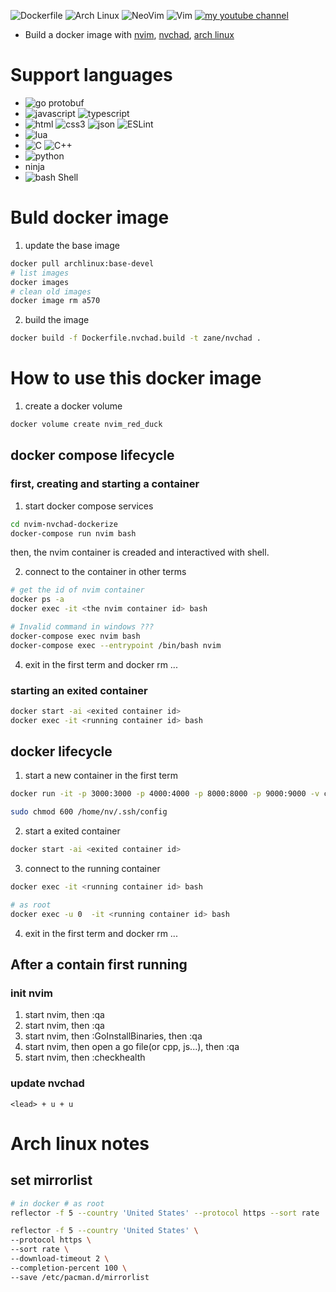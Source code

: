 ![Dockerfile](https://img.shields.io/badge/Docker-2CA5E0?style=for-the-badge&logo=docker&logoColor=white "dockerfile")
![Arch Linux](https://img.shields.io/badge/Arch_Linux-1793D1?style=for-the-badge&logo=arch-linux&logoColor=white "Arch Linux")
![NeoVim](https://img.shields.io/badge/NeoVim-%2357A143.svg?&style=for-the-badge&logo=neovim&logoColor=white "Neovim")
![Vim](https://img.shields.io/badge/VIM-%2311AB00.svg?&style=for-the-badge&logo=vim&logoColor=white "Vim")
[![my youtube channel](https://img.shields.io/badge/YouTube-FF0000?style=for-the-badge&logo=youtube&logoColor=white "碼農問祕")](https://www.youtube.com/channel/UCGry1v6wLt6AeQZ2J_7YgrA)

- Build a docker image with [nvim](https://neovim.io/), [nvchad](https://nvchad.github.io/), [arch linux](https://archlinux.org/)

# Support languages

- ![go](https://img.shields.io/badge/Go-00ADD8?style=for-the-badge&logo=go&logoColor=white "Go") protobuf
- ![javascript](https://img.shields.io/badge/JavaScript-323330?style=for-the-badge&logo=javascript&logoColor=F7DF1E "JavaScript")  ![typescript](https://img.shields.io/badge/TypeScript-007ACC?style=for-the-badge&logo=typescript&logoColor=white "typescript")
- ![html](https://img.shields.io/badge/HTML5-E34F26?style=for-the-badge&logo=html5&logoColor=white "HTML") ![css3](https://img.shields.io/badge/CSS3-1572B6?style=for-the-badge&logo=CSS3&logoColor=white "css3") ![json](https://img.shields.io/badge/json-5E5C5C?style=for-the-badge&logo=json&logoColor=white "json" ) ![ESLint](https://img.shields.io/badge/eslint-3A33D1?style=for-the-badge&logo=eslint&logoColor=white "ESLint")
- ![lua](https://img.shields.io/badge/Lua-2C2D72?style=for-the-badge&logo=lua&logoColor=white "lua")
- ![C](https://img.shields.io/badge/C-00599C?style=for-the-badge&logo=c&logoColor=white "C") ![C++](https://img.shields.io/badge/C%2B%2B-00599C?style=for-the-badge&logo=c%2B%2B&logoColor=white "C++")
- ![python](https://img.shields.io/badge/Python-FFD43B?style=for-the-badge&logo=python&logoColor=blue "python")
- ninja
- ![bash Shell](https://img.shields.io/badge/Shell_Script-121011?style=for-the-badge&logo=gnu-bash&logoColor=white "bash shell")

# Buld docker image

1. update the base image

```sh
docker pull archlinux:base-devel
# list images
docker images
# clean old images
docker image rm a570
```

2. build the image

```sh
docker build -f Dockerfile.nvchad.build -t zane/nvchad .
```

# How to use this docker image

1. create a docker volume 

```sh
docker volume create nvim_red_duck
```
## docker compose lifecycle

### first, creating and starting a container

1. start docker compose services

```sh
cd nvim-nvchad-dockerize
docker-compose run nvim bash
```

then, the nvim container is creaded and interactived with shell.

2. connect to the container in other terms

```sh
# get the id of nvim container
docker ps -a
docker exec -it <the nvim container id> bash

# Invalid command in windows ???
docker-compose exec nvim bash
docker-compose exec --entrypoint /bin/bash nvim
```

4. exit in the first term and docker rm ...

### starting an exited container

```sh
docker start -ai <exited container id>
docker exec -it <running container id> bash
```

## docker lifecycle

1. start a new container in the first term

```sh
docker run -it -p 3000:3000 -p 4000:4000 -p 8000:8000 -p 9000:9000 -v c:\a:/home/nv/a -v c:\Users\username\.ssh:/home/nv/.ssh -v "//var/run/docker.sock:/var/run/docker.sock" zane/nvchad

sudo chmod 600 /home/nv/.ssh/config
```

2. start a exited container

```sh
docker start -ai <exited container id>
```

3. connect to the running container

```sh
docker exec -it <running container id> bash

# as root
docker exec -u 0  -it <running container id> bash
```

4. exit in the first term and docker rm ...

## After a contain first running

### init nvim

1. start nvim, then :qa
2. start nvim, then :qa
3. start nvim, then :GoInstallBinaries, then :qa
4. start nvim, then open a go file(or cpp, js...), then :qa
5. start nvim, then :checkhealth

### update nvchad

```
<lead> + u + u
```

# Arch linux notes

## set mirrorlist

```sh
# in docker # as root
reflector -f 5 --country 'United States' --protocol https --sort rate  --download-timeout 2 --save /etc/pacman.d/mirrorlist

reflector -f 5 --country 'United States' \
--protocol https \
--sort rate \
--download-timeout 2 \
--completion-percent 100 \
--save /etc/pacman.d/mirrorlist
```
